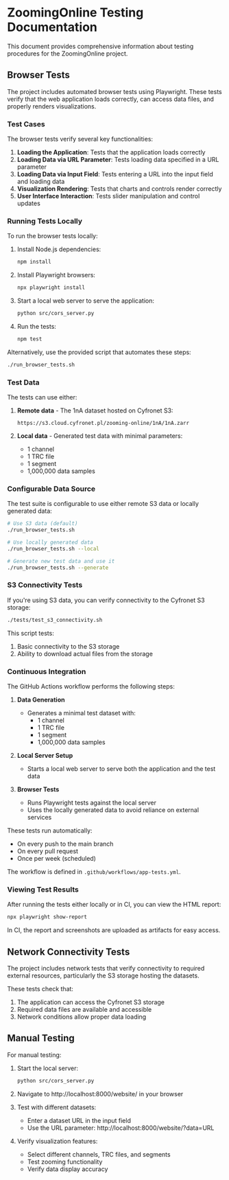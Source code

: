 # ZoomingOnline Testing Documentation

This document provides comprehensive information about testing procedures for the ZoomingOnline project.

## Browser Tests

The project includes automated browser tests using Playwright. These tests verify that the web application loads correctly, can access data files, and properly renders visualizations.

### Test Cases

The browser tests verify several key functionalities:

1. **Loading the Application**: Tests that the application loads correctly
2. **Loading Data via URL Parameter**: Tests loading data specified in a URL parameter
3. **Loading Data via Input Field**: Tests entering a URL into the input field and loading data
4. **Visualization Rendering**: Tests that charts and controls render correctly
5. **User Interface Interaction**: Tests slider manipulation and control updates

### Running Tests Locally

To run the browser tests locally:

1. Install Node.js dependencies:
   ```bash
   npm install
   ```

2. Install Playwright browsers:
   ```bash
   npx playwright install
   ```

3. Start a local web server to serve the application:
   ```bash
   python src/cors_server.py
   ```

4. Run the tests:
   ```bash
   npm test
   ```

Alternatively, use the provided script that automates these steps:
```bash
./run_browser_tests.sh
```

### Test Data

The tests can use either:

1. **Remote data** - The 1nA dataset hosted on Cyfronet S3:
   ```
   https://s3.cloud.cyfronet.pl/zooming-online/1nA/1nA.zarr
   ```

2. **Local data** - Generated test data with minimal parameters:
   - 1 channel
   - 1 TRC file
   - 1 segment
   - 1,000,000 data samples

### Configurable Data Source

The test suite is configurable to use either remote S3 data or locally generated data:

```bash
# Use S3 data (default)
./run_browser_tests.sh

# Use locally generated data
./run_browser_tests.sh --local

# Generate new test data and use it
./run_browser_tests.sh --generate
```

### S3 Connectivity Tests

If you're using S3 data, you can verify connectivity to the Cyfronet S3 storage:

```bash
./tests/test_s3_connectivity.sh
```

This script tests:
1. Basic connectivity to the S3 storage
2. Ability to download actual files from the storage

### Continuous Integration

The GitHub Actions workflow performs the following steps:

1. **Data Generation**
   - Generates a minimal test dataset with:
     - 1 channel
     - 1 TRC file
     - 1 segment
     - 1,000,000 data samples

2. **Local Server Setup**
   - Starts a local web server to serve both the application and the test data

3. **Browser Tests**
   - Runs Playwright tests against the local server
   - Uses the locally generated data to avoid reliance on external services

These tests run automatically:
- On every push to the main branch
- On every pull request
- Once per week (scheduled)

The workflow is defined in `.github/workflows/app-tests.yml`.

### Viewing Test Results

After running the tests either locally or in CI, you can view the HTML report:

```bash
npx playwright show-report
```

In CI, the report and screenshots are uploaded as artifacts for easy access.

## Network Connectivity Tests

The project includes network tests that verify connectivity to required external resources, particularly the S3 storage hosting the datasets.

These tests check that:
1. The application can access the Cyfronet S3 storage
2. Required data files are available and accessible
3. Network conditions allow proper data loading

## Manual Testing

For manual testing:

1. Start the local server:
   ```bash
   python src/cors_server.py
   ```

2. Navigate to http://localhost:8000/website/ in your browser

3. Test with different datasets:
   - Enter a dataset URL in the input field
   - Use the URL parameter: http://localhost:8000/website/?data=URL
   
4. Verify visualization features:
   - Select different channels, TRC files, and segments
   - Test zooming functionality
   - Verify data display accuracy
